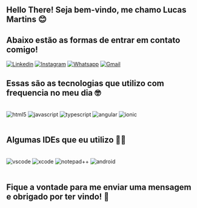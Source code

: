## Hello There! Seja bem-vindo, me chamo Lucas Martins 😊

## Abaixo estão as formas de entrar em contato comigo!

[![Linkedin](https://img.shields.io/badge/LinkedIn-0077B5?style=for-the-badge&logo=linkedin&logoColor=white)](https://www.linkedin.com/in/lucas-martins-254a88106/)
[![Instagram](https://img.shields.io/badge/Instagram-E4405F?style=for-the-badge&logo=instagram&logoColor=white)](https://www.instagram.com/lmartinsoficial/)
[![Whatsapp](https://img.shields.io/badge/WhatsApp-25D366?style=for-the-badge&logo=whatsapp&logoColor=white)](https://wa.me/5547996351843)
[![Gmail](https://img.shields.io/badge/Gmail-D14836?style=for-the-badge&logo=gmail&logoColor=white)](mailto:lucas.martinsoft@gmail.com)


## Essas são as tecnologias que utilizo com frequencia no meu dia 🤓

<div style="display: inlne_block"></br>
<img align="center" alt="html5" src="https://img.shields.io/badge/HTML5-E34F26?style=for-the-badge&logo=html5&logoColor=white" />
<img align="center" alt="javascript" src="https://img.shields.io/badge/JavaScript-323330?style=for-the-badge&logo=javascript&logoColor=F7DF1E" />
<img align="center" alt="typescript" src="https://img.shields.io/badge/TypeScript-007ACC?style=for-the-badge&logo=typescript&logoColor=white" />
<img align="center" alt="angular" src="https://img.shields.io/badge/Angular-DD0031?style=for-the-badge&logo=angular&logoColor=white" />
<img align="center" alt="ionic" src="https://img.shields.io/badge/Ionic-3880FF?style=for-the-badge&logo=ionic&logoColor=white" />
</div>
</br>

## Algumas IDEs que eu utilizo 👩‍💻

<div style="display: inlne_block"></br>
<img align="center" alt="vscode" src="https://img.shields.io/badge/Visual_Studio_Code-0078D4?style=for-the-badge&logo=visual%20studio%20code&logoColor=white" />
<img align="center" alt="xcode" src="https://img.shields.io/badge/Xcode-007ACC?style=for-the-badge&logo=Xcode&logoColor=white" />
<img align="center" alt="notepad++" src="https://img.shields.io/badge/Notepad++-90E59A.svg?style=for-the-badge&logo=notepad%2B%2B&logoColor=black" />
<img align="center" alt="android" src="https://img.shields.io/badge/Android_Studio-3DDC84?style=for-the-badge&logo=android-studio&logoColor=white" />
</div>
</br>


## Fique a vontade para me enviar uma mensagem e obrigado por ter vindo! 🖖
